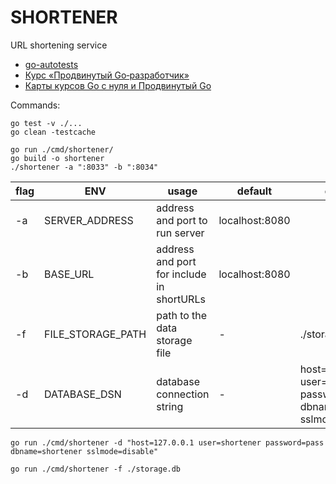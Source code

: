 # SHORTENER

URL shortening service

- [go-autotests](https://github.com/Yandex-Practicum/go-autotests)
- [Курс «Продвинутый Go‑разработчик»](https://practicum.yandex.ru/go-advanced/)
- [Карты курсов Go с нуля и Продвинутый Go](https://code.s3.yandex.net/go/1f_vs_2f.pdf)


Commands:  
```shell
go test -v ./...
go clean -testcache

go run ./cmd/shortener/
go build -o shortener
./shortener -a ":8033" -b ":8034"
```


| flag | ENV               | usage                                     | default        | example                                                                      |
| ---- | ----------------- | ----------------------------------------- | -------------- | ---------------------------------------------------------------------------- |
| -a   | SERVER_ADDRESS    | address and port to run server            | localhost:8080 |                                                                              |
| -b   | BASE_URL          | address and port for include in shortURLs | localhost:8080 |                                                                              |
| -f   | FILE_STORAGE_PATH | path to the data storage file             | -              | ./storage.db                                                                 |
| -d   | DATABASE_DSN      | database connection string                | -              | host=127.0.0.1 user=shortener password=pass dbname=shortener sslmode=disable |

`go run ./cmd/shortener -d "host=127.0.0.1 user=shortener password=pass dbname=shortener sslmode=disable"`

`go run ./cmd/shortener -f ./storage.db`

